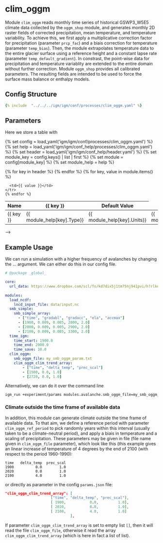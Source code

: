 # clim_oggm

Module `clim_oggm` reads monthly time series of historical GSWP3_W5E5 climate data collected by the `oggm_shop` module, and generates monthly 2D raster fields of corrected precipitation, mean temperature, and temperature variability. To achieve this, we first apply a multiplicative correction factor for precipitation (parameter `prcp_fac`) and a biais correction for temperature (parameter `temp_bias`). Then, the module extrapolates temperature data to the entire glacier surface using a reference height and a constant lapse rate (parameter `temp_default_gradient`). In constrast, the point-wise data for precipitation and temperature variablity are extended to the entire domain without further correction. Module `oggm_shop` provides all calibrated parameters. The resulting fields are intended to be used to force the surface mass balance or enthalpy models.

## Config Structure  
~~~yaml
{% include  "../../../igm/igm/conf/processes/clim_oggm.yaml" %}
~~~

## Parameters
Here we store a table with

{% set config = load_yaml('igm/igm/conf/processes/clim_oggm.yaml') %}
{% set help = load_yaml('igm/igm/conf_help/processes/clim_oggm.yaml') %}
{% set header = load_yaml('igm/igm/conf_help/header.yaml') %}
{% set module_key = config.keys() | list | first %}
{% set module = config[module_key] %}
{% set module_help = help %}

<table>
  <thead>
    <tr>
      <th>Name</th>
      {% for key in header %}
      <th>{{ key }}</th>
      {% endfor %}
      <th>Default Value</th>
    </tr>
  </thead>
  <tbody>
    {% for key, value in module.items() %}
    <tr>
      <td>{{ key }}</td>
      <td>{{ module_help[key].Type}}</td>
      <td>{{ module_help[key].Units}}</td>
      <td>{{ module_help[key].Description}}</td>

      <td>{{ value }}</td>
    </tr>
    {% endfor %}
  </tbody>
</table>

<script type="text/javascript">
  MathJax.Hub.Queue(["Typeset", MathJax.Hub]);
</script> -->

## Example Usage
We can run a simulation with a higher frequency of avalanches by changing the ... argument. We can either do this in our config file.

```yaml linenums="1", title="params.yaml", hl_lines="19-24"
# @package _global_

core:
  url_data: https://www.dropbox.com/scl/fo/kd7dix5j1tm75nj941pvi/h?rlkey=q7jtmf9yn3a970cqygdwne25j&dl=0
  
modules:
  load_ncdf:
    lncd_input_file: data/input.nc
  smb_simple:
    smb_simple_array:
      - ["time", "gradabl", "gradacc", "ela", "accmax"]
      - [1900, 0.009, 0.005, 2800, 2.0]
      - [2000, 0.009, 0.005, 2900, 2.0]
      - [2100, 0.009, 0.005, 3300, 2.0]
  time_igm:
    time_start: 1900.0
    time_end: 2000.0
    time_save: 10.0
  clim_oggm:
	smb_oggm_file: my_smb_oggm_param.txt
	clim_oggm_clim_trend_array:
		- ["time", "delta_temp", "prec_scal"]
		- [1500, 0.0, 1.0]
		- [2720, 0.0, 1.0]
```
Alternatively, we can do it over the command line
```bash
igm_run +experiment/params modules.avalanche.smb_oggm_file=my_smb_oggm_param.txt
```
### Climate outside the time frame of available data
In addition, this module can generate climate outside the time frame of available data. To that aim, we define a reference period with parameter `clim_oggm_ref_period` to pick randomly years within this interval (usually taken to be a climate-neutral period), and apply a biais in temperature and a scaling of precipitation. These parameters may be given in file (file name given in `clim_oggm_file` parameter), which look like this (this example gives an linear increase of temperature of 4 degrees by the end of 2100 (with respect to the period 1960-1990):

```dat
time   delta_temp  prec_scal
1900          0.0        1.0
2020          0.0        1.0
2100          4.0        1.0
```

 or directly as parameter in the config `params.json` file:

```json
"clim_oggm_clim_trend_array": [ 
                     ["time", "delta_temp", "prec_scal"],
                     [ 1900,           0.0,         1.0],
                     [ 2020,           0.0,         1.0],
                     [ 2100,           4.0,         1.0]
                              ],  
```

If parameter `clim_oggm_clim_trend_array` is set to empty list `[]`, then it will read the file `clim_oggm_file`, otherwise it read the array `clim_oggm_clim_trend_array` (which is here in fact a list of list).